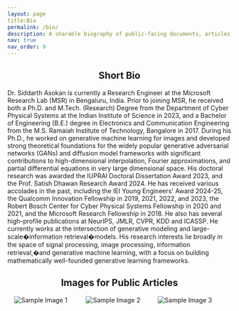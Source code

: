 ```yaml
---
layout: page
title:Bio
permalink: /bio/
description: A sharable biography of public-facing documents, articles, and broadcast emails. 
nav: true
nav_order: 9
---
```


<h2 style="text-align: center;">Short Bio</h2>

Dr. Siddarth Asokan is currently a Research Engineer at the Microsoft Research Lab (MSR) in Bengaluru, India. Prior to joining MSR, he received both a Ph.D. and M.Tech. (Research) Degree from the Department of Cyber Physical Systems at the Indian Institute of Science in 2023, and a Bachelor of Engineering (B.E.) degree in Electronics and Communication Engineering from the M.S. Ramaiah Institute of Technology, Bangalore in 2017. During his Ph.D., he worked on generative machine learning for images and developed strong theoretical foundations for the widely popular generative adversarial networks (GANs) and diffusion model frameworks with significant contributions to high-dimensional interpolation, Fourier approximations, and partial differential equations in very large dimensional space. His doctoral research was awarded the IUPRAI Doctoral Dissertation Award 2023, and the Prof. Satish Dhawan Research Award 2024. He has received various accolades in the past, including the IEI Young Engineers' Award 2024-25, the Qualcomm Innovation Fellowship in 2019, 2021, 2022, and 2023, the Robert Bosch Center for Cyber Physical Systems Fellowship in 2020 and 2021, and the Microsoft Research Fellowship in 2018. He also has several high-profile publications at NeurIPS, JMLR, CVPR, KDD and ICASSP. He currently works at the intersection of generative modeling and large-scale�information retrieval�models. His research interests lie broadly in the space of signal processing, image processing, information retrieval,�and generative machine learning, with a focus on building mathematically well-founded generative learning frameworks.

<h2 style="text-align: center;">Images for Public Articles</h2>

<style>
    /* Container to hold the images in a row */
    .image-row {
      display: flex;          /* Arrange images in a row */
      gap: 10px;              /* Space between images */
      flex-wrap: wrap;        /* Allow images to wrap on smaller screens */
      justify-content: center;/* Center the images */
    }

    /* Image styles */
    .image-row img {
      flex: 1 1 auto;        /* Let images grow/shrink to fit */
      max-width: 30%;        /* Each image takes up a maximum of 30% of row */
      height: auto;          /* Maintain aspect ratio */
      display: block;        /* Remove any inline spacing */
    }

    /* Optional: Adjust for smaller screens */
    @media (max-width: 600px) {
      .image-row img {
        max-width: 80%;      /* Larger width on small screens */
        margin: 0 auto;      /* Center images on their own lines */
      }
    }
</style>

<div class="image-row">
  <img src="https://via.placeholder.com/300x200" alt="Sample Image 1">
  <img src="https://via.placeholder.com/300x200" alt="Sample Image 2">
  <img src="https://via.placeholder.com/300x200" alt="Sample Image 3">
</div>
